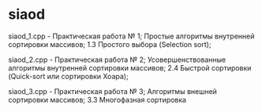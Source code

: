 # siaod
siaod_1.cpp - Практическая работа № 1; Простые алгоритмы внутренней сортировки массивов; 1.3 Простого выбора (Selection sort);

siaod_2.cpp - Практическая работа № 2; Усовершенствованные алгоритмы внутренней сортировки массивов; 2.4	Быстрой сортировки (Quick-sort или сортировки Хоара);

siaod_3.cpp - Практическая работа № 3; Алгоритмы внешней сортировки массивов; 3.3	Многофазная сортировка
